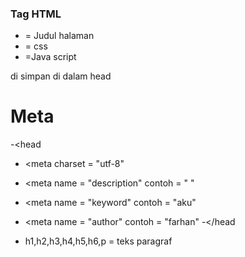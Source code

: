 ### Tag HTML

- <title></title> = Judul halaman
- <style></style> = css
- <script></script> =Java script
di simpan di dalam head

# Meta

-<head
 - <meta charset = "utf-8"
 - <meta name = "description" contoh = " "
 - <meta name = "keyword" contoh = "aku"
 - <meta name = "author" contoh = "farhan"
-</head

- h1,h2,h3,h4,h5,h6,p = teks paragraf
